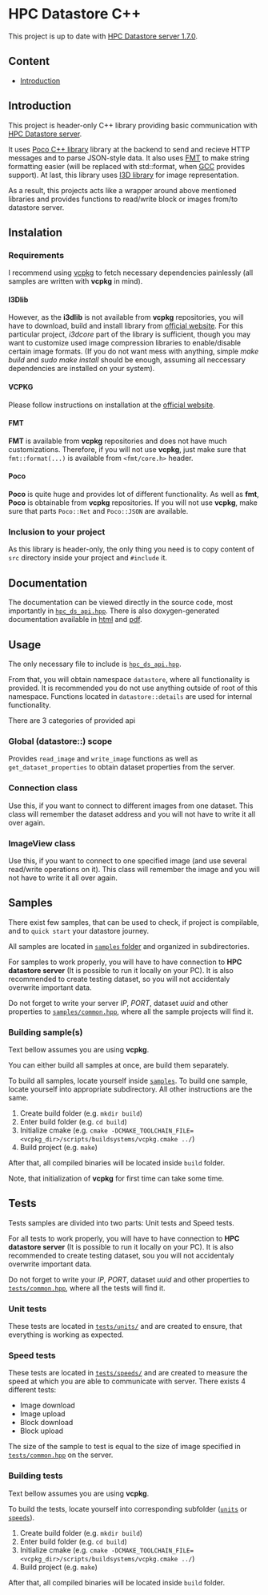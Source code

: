 # HPC Datastore C++

This project is up to date with [HPC Datastore server 1.7.0](https://github.com/fiji-hpc/hpc-datastore).

## Content
* [Introduction](#Introduction)


## Introduction

This project is header-only C++ library providing basic communication with [HPC Datastore server](https://github.com/fiji-hpc/hpc-datastore).

It uses [Poco C++ library](https://pocoproject.org) library at the backend to send and recieve HTTP messages and to parse JSON-style data. 
It also uses [FMT](https://fmt.dev/latest/index.html) to make string formatting easier (will be replaced with std::format, 
when [GCC](https://gcc.gnu.org) provides support). 
At last, this library uses [I3D library](https://cbia.fi.muni.cz/software/i3d-library.html) for image representation.

As a result, this projects acts like a wrapper around above mentioned libraries and provides functions to read/write block or images from/to datastore server.   

## Instalation

### Requirements
I recommend using [vcpkg](https://github.com/microsoft/vcpkg) to fetch necessary dependencies painlessly 
(all samples are written with **vcpkg** in mind).

#### I3Dlib
However, as the **i3dlib** is not available from **vcpkg** repositories, you will have to download, build and install library from [official website](https://cbia.fi.muni.cz/software/i3d-library.html). For this particular project, *i3dcore* part of the library is sufficient, though you may want to customize used image compression libraries to enable/disable certain image formats. 
(If you do not want mess with anything, simple *make build* and *sudo make install* should be enough, assuming all neccessary dependencies are installed on your system).

#### VCPKG
Please follow instructions on installation at the [official website](https://github.com/microsoft/vcpkg).

#### FMT
**FMT** is available from **vcpkg** repositories and does not have much customizations. Therefore, if you will not use **vcpkg**, just make sure that `fmt::format(...)` is available from `<fmt/core.h>` header.

#### Poco
**Poco** is quite huge and provides lot of different functionality. As well as **fmt**, **Poco** is obtainable from **vcpkg** repositories. If you will not use **vcpkg**, make sure that parts `Poco::Net` and `Poco::JSON` are available. 

### Inclusion to your project
As this library is header-only, the only thing you need is to copy content of `src` directory inside your project and `#include` it.

## Documentation

The documentation can be viewed directly in the source code, most importantly in [`hpc_ds_api.hpp`](src/hpc_ds_api.hpp).
There is also doxygen-generated documentation available in [html](docs/generated/html/index.html) and [pdf](docs/generated/latex/refman.pdf).

## Usage
The only necessary file to include is [`hpc_ds_api.hpp`](src/hpc_ds_api.hpp).

From that, you will obtain namespace `datastore`, where all functionality is provided. It is recommended you do not use anything outside of root of this namespace. Functions located in `datastore::details` are used for internal functionality.

There are 3 categories of provided api
### Global (datastore::) scope
Provides `read_image` and `write_image` functions as well as `get_dataset_properties` to obtain dataset properties from the server.

### Connection class
Use this, if you want to connect to different images from one dataset. This class will remember the dataset address and you will not have to write it all over again.

### ImageView class
Use this, if you want to connect to one specified image (and use several read/write operations on it). This class will remember the image and you will not have to write it all over again.

## Samples
There exist few samples, that can be used to check, if project is compilable, and to `quick start` your datastore journey.

All samples are located in [`samples` folder](samples) and organized in subdirectories. 

For samples to work properly, you will have to have connection to **HPC datastore server** (It is possible to run it locally on your PC). 
It is also recommended to create testing dataset, so you will not accidentaly overwrite important data. 

Do not forget to write your server *IP*, *PORT*, dataset *uuid* and other properties to [`samples/common.hpp`](samples/common.hpp), where all the sample projects will find it. 

### Building sample(s) 
Text bellow assumes you are using **vcpkg**.

You can either build all samples at once, are build them separately.

To build all samples, locate yourself inside [`samples`](samples). To build one sample, locate yourself into appropriate subdirectory. All other instructions are the same.

1. Create build folder (e.g. `mkdir build`)
2. Enter build folder (e.g. `cd build`)
3. Initialize cmake (e.g. `cmake -DCMAKE_TOOLCHAIN_FILE=<vcpkg_dir>/scripts/buildsystems/vcpkg.cmake ../`)
4. Build project (e.g. `make`)

After that, all compiled binaries will be located inside `build` folder.

Note, that initialization of **vcpkg** for first time can take some time.

## Tests
Tests samples are divided into two parts: Unit tests and Speed tests.

For all tests to work properly, you will have to have connection to **HPC datastore server** (It is possible to run it locally on your PC).
It is also recommended to create testing dataset, sou you will not accidentaly overwrite important data.

Do not forget to write your *IP*, *PORT*, dataset *uuid* and other properties to [`tests/common.hpp`](tests/common.hpp), where all the tests will find it.

### Unit tests
These tests are located in [`tests/units/`](tests/units/) and are created to ensure, that everything is working as expected.

### Speed tests
These tests are located in [`tests/speeds/`](tests/speeds/) and are created to measure the speed at which you are able to communicate with server.
There exists 4 different tests:

* Image download
* Image upload
* Block download
* Block upload

The size of the sample to test is equal to the size of image specified in [`tests/common.hpp`](tests/common.hpp) on the server.

### Building tests
Text bellow assumes you are using **vcpkg**.

To build the tests, locate yourself into corresponding subfolder ([`units`](tests/units/) or [`speeds`](tests/speeds)).

1. Create build folder (e.g. `mkdir build`)
2. Enter build folder (e.g. `cd build`)
3. Initialize cmake (e.g. `cmake -DCMAKE_TOOLCHAIN_FILE=<vcpkg_dir>/scripts/buildsystems/vcpkg.cmake ../`)
4. Build project (e.g. `make`)

After that, all compiled binaries will be located inside `build` folder.

